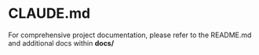 # CLAUDE.md

For comprehensive project documentation, please refer to the README.md and additional docs within **docs/**
